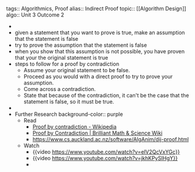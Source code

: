 tags:: Algorithmics, Proof
alias:: Indirect Proof
topic:: [[Algorithm Design]]
algo:: Unit 3 Outcome 2

-
- given a statement that you want to prove is true, make an assumption that the statement is false
- try to prove the assumption that the statement is false
- when you show that this assumption is not possible, you have proven that your the original statement is true
- steps to follow for a proof by contradiction
	- Assume your original statement to be false.
	- Proceed as you would with a direct proof to try to prove your assumption.
	- Come across a contradiction.
	- State that because of the contradiction, it can't be the case that the statement is false, so it must be true.
-
- Further Research
  background-color:: purple
	- Read
		- [Proof by contradiction - Wikipedia](https://en.wikipedia.org/wiki/Proof_by_contradiction)
		- [Proof by Contradiction | Brilliant Math & Science Wiki](https://brilliant.org/wiki/contradiction/)
		- https://www.cs.auckland.ac.nz/software/AlgAnim/dij-proof.html
	- Watch
		- {{video https://www.youtube.com/watch?v=eIV2QcVxYGc}}
		- {{video https://www.youtube.com/watch?v=jkhKPySIHgY}}
		-